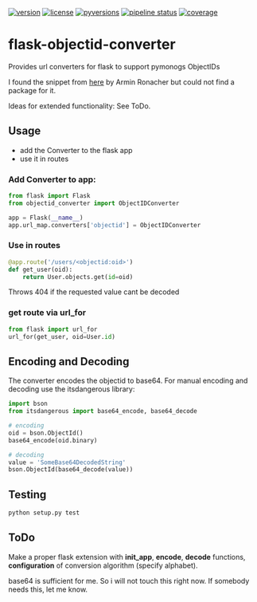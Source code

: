 [![version](https://img.shields.io/pypi/v/flask-objectid-converter.svg)](https://pypi.python.org/pypi/flask-objectid-converter)
[![license](https://img.shields.io/pypi/l/flask-objectid-converter.svg)](https://pypi.python.org/pypi/flask-objectid-converter)
[![pyversions](https://img.shields.io/pypi/pyversions/flask-objectid-converter.svg)](https://pypi.python.org/pypi/flask-objectid-converter)
[![pipeline status](https://travis-ci.org/Fischerfredl/flask-objectid-converter.svg?branch=master)](https://travis-ci.org/Fischerfredl/flask-objectid-converter)
[![coverage](https://img.shields.io/codecov/c/github/fischerfredl/flask-objectid-converter.svg)](https://codecov.io/gh/Fischerfredl/flask-objectid-converter)

# flask-objectid-converter
Provides url converters for flask to support pymonogs ObjectIDs

I found the snippet from [here](http://flask.pocoo.org/snippets/106/) by Armin Ronacher but could not find a package for it.

Ideas for extended functionality: See ToDo.

## Usage
* add the Converter to the flask app
* use it in routes
### Add Converter to app:
```python
from flask import Flask
from objectid_converter import ObjectIDConverter

app = Flask(__name__)
app.url_map.converters['objectid'] = ObjectIDConverter
```
### Use in routes
```python
@app.route('/users/<objectid:oid>')
def get_user(oid):
    return User.objects.get(id=oid)
``` 

Throws 404 if the requested value cant be decoded

### get route via url_for
```python
from flask import url_for
url_for(get_user, oid=User.id)
```

## Encoding and Decoding
The converter encodes the objectid to base64. For manual encoding and decoding use the itsdangerous library:
```python
import bson
from itsdangerous import base64_encode, base64_decode

# encoding
oid = bson.ObjectId()
base64_encode(oid.binary)

# decoding
value = 'SomeBase64DecodedString'
bson.ObjectId(base64_decode(value))
```

## Testing
```python
python setup.py test
```

## ToDo

Make a proper flask extension with **init_app**, **encode**, **decode** functions, **configuration** of conversion algorithm (specify alphabet).

base64 is sufficient for me. So i will not touch this right now. If somebody needs this, let me know.
